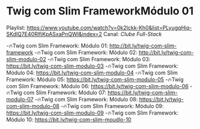 # Twig com Slim FrameworkMódulo 01
Playlist:
https://www.youtube.com/watch?v=0k2Ickk-Kh0&list=PLyugqHiq-SKdlQ7E40RlfiKpASxaPnQWI&index=2
Canal: *Clube Full-Stack*

-🔥Twig com Slim Framework: Módulo 01: http://bit.ly/twig-com-slim-framework
-🔥Twig com Slim Framework: Módulo 02: http://bit.ly/twig-com-slim-modulo-02
-🔥Twig com Slim Framework: Módulo 03: https://bit.ly/twig-com-slim-modulo-03
-🔥Twig com Slim Framework: Módulo 04: https://bit.ly/twig-com-slim-modulo-04
-🔥Twig com Slim Framework: Módulo 05: https://bit.ly/twig-com-slim-modulo-05
-🔥Twig com Slim Framework: Módulo 06: https://bit.ly/twig-com-slim-modulo-06
-🔥Twig com Slim Framework: Módulo 07: https://bit.ly/twig-com-slim-modulo-07
-🔥Twig com Slim Framework: Módulo 08: https://bit.ly/twig-com-slim-modulo-08
-🔥Twig com Slim Framework: Módulo 09: https://bit.ly/twig-com-slim-modulo-09
-🔥Twig com Slim Framework: Módulo 10: https://bit.ly/twig-com-slim-moudlo-10
